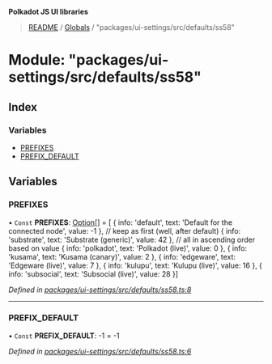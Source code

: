 **Polkadot JS UI libraries**

> [README](../README.md) / [Globals](../globals.md) / "packages/ui-settings/src/defaults/ss58"

# Module: "packages/ui-settings/src/defaults/ss58"

## Index

### Variables

* [PREFIXES](_packages_ui_settings_src_defaults_ss58_.md#prefixes)
* [PREFIX\_DEFAULT](_packages_ui_settings_src_defaults_ss58_.md#prefix_default)

## Variables

### PREFIXES

• `Const` **PREFIXES**: [Option](_packages_ui_settings_src_types_.md#option)[] = [ { info: 'default', text: 'Default for the connected node', value: -1 }, // keep as first (well, after default) { info: 'substrate', text: 'Substrate (generic)', value: 42 }, // all in ascending order based on value { info: 'polkadot', text: 'Polkadot (live)', value: 0 }, { info: 'kusama', text: 'Kusama (canary)', value: 2 }, { info: 'edgeware', text: 'Edgeware (live)', value: 7 }, { info: 'kulupu', text: 'Kulupu (live)', value: 16 }, { info: 'subsocial', text: 'Subsocial (live)', value: 28 }]

*Defined in [packages/ui-settings/src/defaults/ss58.ts:8](https://github.com/polkadot-js/ui/blob/fea7424a/packages/ui-settings/src/defaults/ss58.ts#L8)*

___

### PREFIX\_DEFAULT

• `Const` **PREFIX\_DEFAULT**: -1 = -1

*Defined in [packages/ui-settings/src/defaults/ss58.ts:6](https://github.com/polkadot-js/ui/blob/fea7424a/packages/ui-settings/src/defaults/ss58.ts#L6)*
